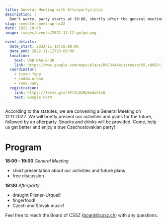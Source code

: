 ```yaml
---
title: General Meeting with Afterparty🇨🇿🇸🇰
description: |
  Don't worry, party starts at 19:00, shortly after the general meeting! ;)
slug: semester-meet-up-hs22
date: 2022-10-03
image: images/events/2022-11-12-gm/gm.png

event_details:
  date_start: 2022-11-12T18:00:00
  date_end: 2022-11-12T23:00:00
  location:
    text: URH RAA-E-30
    link: https://www.google.com/maps/place/R%C3%A4mistrasse+59,+8001+Z%C3%BCrich/@47.3721109,8.549581,19z/data=!3m1!4b1!4m5!3m4!1s0x479aa0ae934941d3:0x3324d67e2e8d5700!8m2!3d47.3721109!4d8.5501282
  coordinator: 
    - timon.fopp
    - radim.urban
    - rene.caky
  registration:
    link: https://forms.gle/tFf2LQ1Mp6eduk1x6
    text: Google Form
---
```


According to the statutes, we are convening a General Meeting on 12.11.2022. We will briefly present our activities and plans for the future, followed by an afterparty. Snacks and drinks will be provided. Come, help us get better and enjoy a true Czechoslovakian party!
# Program

**18:00 - 19:00** *General Meeting*
- short presentation about our activities and future plans
- free discussion

**19:00** *Afterparty*
- draught Pilsner-Urquell!
- fingerfood!
- Czech and Slovak music!

Feel free to reach the Board of CSSZ ([board@cssz.ch](mailto:board@cssz.ch)) with any questions.
